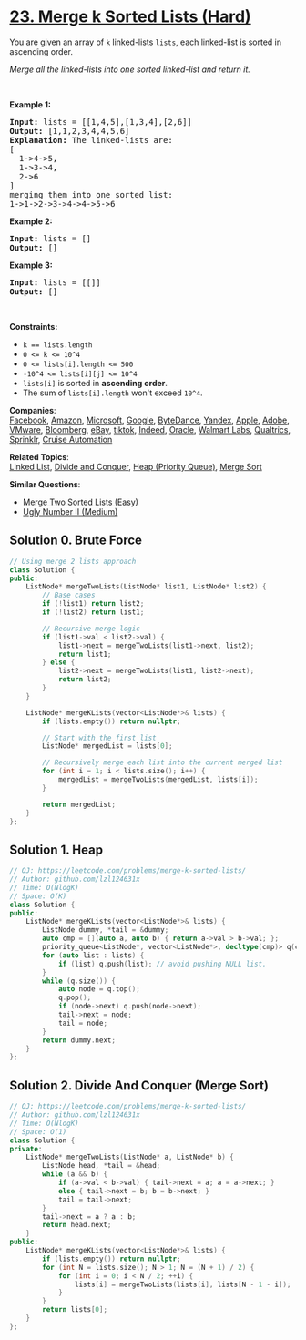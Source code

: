 # [23. Merge k Sorted Lists (Hard)](https://leetcode.com/problems/merge-k-sorted-lists/)

<p>You are given an array of <code>k</code> linked-lists <code>lists</code>, each linked-list is sorted in ascending order.</p>

<p><em>Merge all the linked-lists into one sorted linked-list and return it.</em></p>

<p>&nbsp;</p>
<p><strong>Example 1:</strong></p>

<pre><strong>Input:</strong> lists = [[1,4,5],[1,3,4],[2,6]]
<strong>Output:</strong> [1,1,2,3,4,4,5,6]
<strong>Explanation:</strong> The linked-lists are:
[
  1-&gt;4-&gt;5,
  1-&gt;3-&gt;4,
  2-&gt;6
]
merging them into one sorted list:
1-&gt;1-&gt;2-&gt;3-&gt;4-&gt;4-&gt;5-&gt;6
</pre>

<p><strong>Example 2:</strong></p>

<pre><strong>Input:</strong> lists = []
<strong>Output:</strong> []
</pre>

<p><strong>Example 3:</strong></p>

<pre><strong>Input:</strong> lists = [[]]
<strong>Output:</strong> []
</pre>

<p>&nbsp;</p>
<p><strong>Constraints:</strong></p>

<ul>
	<li><code>k == lists.length</code></li>
	<li><code>0 &lt;= k &lt;= 10^4</code></li>
	<li><code>0 &lt;= lists[i].length &lt;= 500</code></li>
	<li><code>-10^4 &lt;= lists[i][j] &lt;= 10^4</code></li>
	<li><code>lists[i]</code> is sorted in <strong>ascending order</strong>.</li>
	<li>The sum of <code>lists[i].length</code> won't exceed <code>10^4</code>.</li>
</ul>


**Companies**:  
[Facebook](https://leetcode.com/company/facebook), [Amazon](https://leetcode.com/company/amazon), [Microsoft](https://leetcode.com/company/microsoft), [Google](https://leetcode.com/company/google), [ByteDance](https://leetcode.com/company/bytedance), [Yandex](https://leetcode.com/company/yandex), [Apple](https://leetcode.com/company/apple), [Adobe](https://leetcode.com/company/adobe), [VMware](https://leetcode.com/company/vmware), [Bloomberg](https://leetcode.com/company/bloomberg), [eBay](https://leetcode.com/company/ebay), [tiktok](https://leetcode.com/company/tiktok), [Indeed](https://leetcode.com/company/indeed), [Oracle](https://leetcode.com/company/oracle), [Walmart Labs](https://leetcode.com/company/walmart-labs), [Qualtrics](https://leetcode.com/company/qualtrics), [Sprinklr](https://leetcode.com/company/sprinklr), [Cruise Automation](https://leetcode.com/company/cruise-automation)

**Related Topics**:  
[Linked List](https://leetcode.com/tag/linked-list/), [Divide and Conquer](https://leetcode.com/tag/divide-and-conquer/), [Heap (Priority Queue)](https://leetcode.com/tag/heap-priority-queue/), [Merge Sort](https://leetcode.com/tag/merge-sort/)

**Similar Questions**:
* [Merge Two Sorted Lists (Easy)](https://leetcode.com/problems/merge-two-sorted-lists/)
* [Ugly Number II (Medium)](https://leetcode.com/problems/ugly-number-ii/)

## Solution 0. Brute Force
```cpp
// Using merge 2 lists approach
class Solution {
public:
    ListNode* mergeTwoLists(ListNode* list1, ListNode* list2) {
        // Base cases
        if (!list1) return list2;
        if (!list2) return list1;

        // Recursive merge logic
        if (list1->val < list2->val) {
            list1->next = mergeTwoLists(list1->next, list2);
            return list1;
        } else {
            list2->next = mergeTwoLists(list1, list2->next);
            return list2;
        }
    }

    ListNode* mergeKLists(vector<ListNode*>& lists) {
        if (lists.empty()) return nullptr;

        // Start with the first list
        ListNode* mergedList = lists[0];

        // Recursively merge each list into the current merged list
        for (int i = 1; i < lists.size(); i++) {
            mergedList = mergeTwoLists(mergedList, lists[i]);
        }

        return mergedList;
    }
};
```

## Solution 1. Heap

```cpp
// OJ: https://leetcode.com/problems/merge-k-sorted-lists/
// Author: github.com/lzl124631x
// Time: O(NlogK)
// Space: O(K)
class Solution {
public:
    ListNode* mergeKLists(vector<ListNode*>& lists) {
        ListNode dummy, *tail = &dummy;
        auto cmp = [](auto a, auto b) { return a->val > b->val; };
        priority_queue<ListNode*, vector<ListNode*>, decltype(cmp)> q(cmp);
        for (auto list : lists) {
            if (list) q.push(list); // avoid pushing NULL list.
        }
        while (q.size()) {
            auto node = q.top();
            q.pop();
            if (node->next) q.push(node->next);
            tail->next = node;
            tail = node;
        }
        return dummy.next;
    }
};
```

## Solution 2. Divide And Conquer (Merge Sort)

```cpp
// OJ: https://leetcode.com/problems/merge-k-sorted-lists/
// Author: github.com/lzl124631x
// Time: O(NlogK)
// Space: O(1)
class Solution {
private:
    ListNode* mergeTwoLists(ListNode* a, ListNode* b) {
        ListNode head, *tail = &head;
        while (a && b) {
            if (a->val < b->val) { tail->next = a; a = a->next; }
            else { tail->next = b; b = b->next; }
            tail = tail->next;
        }
        tail->next = a ? a : b;
        return head.next;
    }
public:
    ListNode* mergeKLists(vector<ListNode*>& lists) {
        if (lists.empty()) return nullptr;
        for (int N = lists.size(); N > 1; N = (N + 1) / 2) {
            for (int i = 0; i < N / 2; ++i) {
                lists[i] = mergeTwoLists(lists[i], lists[N - 1 - i]);
            }
        }
        return lists[0];
    }
};
```
